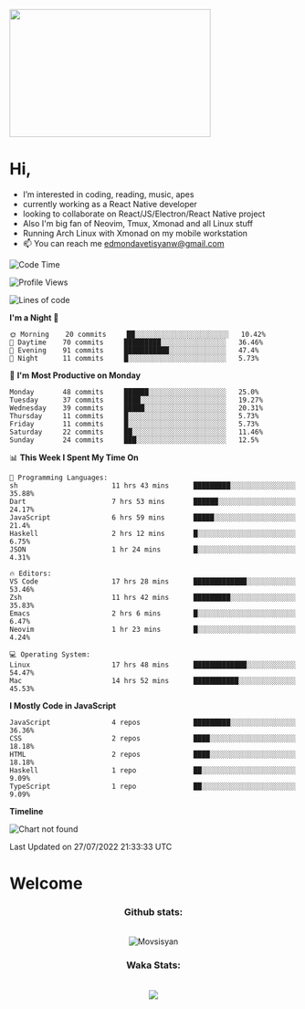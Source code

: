 <kbd><img src="https://c.tenor.com/76XxFDBUu48AAAAC/frustrated-mad.gif" width="352" height="224" /></kbd>
#  Hi,
-  I’m interested in coding, reading, music, apes
-  currently working as a React Native developer
-  looking to collaborate on React/JS/Electron/React Native project
-  Also I'm big fan of Neovim, Tmux, Xmonad and all Linux stuff
-  Running Arch Linux with Xmonad on my mobile workstation
- 📫 You can reach me edmondavetisyanw@gmail.com
<!---
edavetisyan/edavetisyan is a ✨ special ✨ repository because its `README.md` (this file) appears on your GitHub profile.
You can click the Preview link to take a look at your changes.
--->

<!--START_SECTION:waka-->
![Code Time](http://img.shields.io/badge/Code%20Time-594%20hrs%2019%20mins-blue)

![Profile Views](http://img.shields.io/badge/Profile%20Views-276-blue)

![Lines of code](https://img.shields.io/badge/From%20Hello%20World%20I%27ve%20Written-2%20Million%20lines%20of%20code-blue)

**I'm a Night 🦉** 

```text
🌞 Morning    20 commits     ██░░░░░░░░░░░░░░░░░░░░░░░   10.42% 
🌆 Daytime    70 commits     █████████░░░░░░░░░░░░░░░░   36.46% 
🌃 Evening    91 commits     ███████████░░░░░░░░░░░░░░   47.4% 
🌙 Night      11 commits     █░░░░░░░░░░░░░░░░░░░░░░░░   5.73%

```
📅 **I'm Most Productive on Monday** 

```text
Monday       48 commits     ██████░░░░░░░░░░░░░░░░░░░   25.0% 
Tuesday      37 commits     ████░░░░░░░░░░░░░░░░░░░░░   19.27% 
Wednesday    39 commits     █████░░░░░░░░░░░░░░░░░░░░   20.31% 
Thursday     11 commits     █░░░░░░░░░░░░░░░░░░░░░░░░   5.73% 
Friday       11 commits     █░░░░░░░░░░░░░░░░░░░░░░░░   5.73% 
Saturday     22 commits     ██░░░░░░░░░░░░░░░░░░░░░░░   11.46% 
Sunday       24 commits     ███░░░░░░░░░░░░░░░░░░░░░░   12.5%

```


📊 **This Week I Spent My Time On** 

```text
💬 Programming Languages: 
sh                       11 hrs 43 mins      █████████░░░░░░░░░░░░░░░░   35.88% 
Dart                     7 hrs 53 mins       ██████░░░░░░░░░░░░░░░░░░░   24.17% 
JavaScript               6 hrs 59 mins       █████░░░░░░░░░░░░░░░░░░░░   21.4% 
Haskell                  2 hrs 12 mins       █░░░░░░░░░░░░░░░░░░░░░░░░   6.75% 
JSON                     1 hr 24 mins        █░░░░░░░░░░░░░░░░░░░░░░░░   4.31%

🔥 Editors: 
VS Code                  17 hrs 28 mins      █████████████░░░░░░░░░░░░   53.46% 
Zsh                      11 hrs 42 mins      █████████░░░░░░░░░░░░░░░░   35.83% 
Emacs                    2 hrs 6 mins        █░░░░░░░░░░░░░░░░░░░░░░░░   6.47% 
Neovim                   1 hr 23 mins        █░░░░░░░░░░░░░░░░░░░░░░░░   4.24%

💻 Operating System: 
Linux                    17 hrs 48 mins      █████████████░░░░░░░░░░░░   54.47% 
Mac                      14 hrs 52 mins      ███████████░░░░░░░░░░░░░░   45.53%

```

**I Mostly Code in JavaScript** 

```text
JavaScript               4 repos             █████████░░░░░░░░░░░░░░░░   36.36% 
CSS                      2 repos             ████░░░░░░░░░░░░░░░░░░░░░   18.18% 
HTML                     2 repos             ████░░░░░░░░░░░░░░░░░░░░░   18.18% 
Haskell                  1 repo              ██░░░░░░░░░░░░░░░░░░░░░░░   9.09% 
TypeScript               1 repo              ██░░░░░░░░░░░░░░░░░░░░░░░   9.09%

```


**Timeline**

![Chart not found](https://raw.githubusercontent.com/edavetisyan/edavetisyan/main/charts/bar_graph.png) 


 Last Updated on 27/07/2022 21:33:33 UTC
<!--END_SECTION:waka-->
<h1 text-alight="center">Welcome</h1>
</div>
<div align="center">
  <h3>Github stats:</h3>
  <br>
  <img align="center" src="https://github-readme-streak-stats.herokuapp.com/?user=edavetisyan&theme=dark" alt="Movsisyan" />
</div>
<div align="center">
  <h3>Waka Stats:</h3>
  <br>
  <img src="https://github-readme-stats.vercel.app/api/wakatime?username=edape&theme=dark&layout=compact"></img>
</div>
